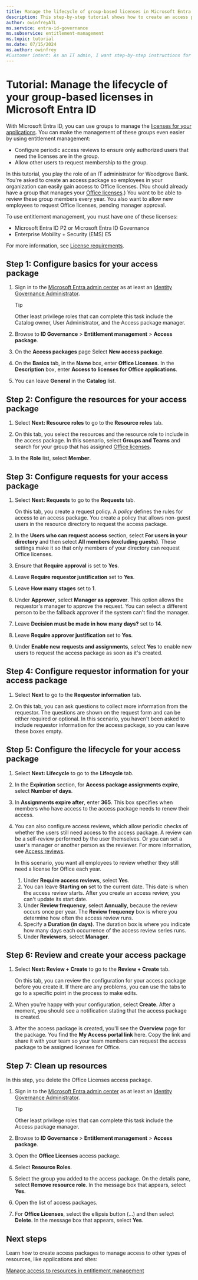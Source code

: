 ```yaml
---
title: Manage the lifecycle of group-based licenses in Microsoft Entra ID
description: This step-by-step tutorial shows how to create an access package for managing group-based licenses in entitlement management.
author: owinfreyATL
ms.service: entra-id-governance
ms.subservice: entitlement-management
ms.topic: tutorial
ms.date: 07/15/2024
ms.author: owinfrey
#Customer intent: As an IT admin, I want step-by-step instructions for creating an access package for managing the lifecycle of group-based licenses.
---
```

# Tutorial: Manage the lifecycle of your group-based licenses in Microsoft Entra ID

 
With Microsoft Entra ID, you can use groups to manage the [licenses for your applications](~/identity/users/licensing-groups-assign.md). You can make the management of these groups even easier by using entitlement management: 

* Configure periodic access reviews to ensure only authorized users that need the licenses are in the group. 
* Allow other users to request membership to the group.

In this tutorial, you play the role of an IT administrator for Woodgrove Bank. You're asked to create an access package so employees in your organization can easily gain access to Office licenses. (You should already have a group that manages your [Office licenses](~/identity/users/licensing-groups-assign.md).) You want to be able to review these group members every year. You also want to allow new employees to request Office licenses, pending manager approval.
 
To use entitlement management, you must have one of these licenses:

- Microsoft Entra ID P2 or Microsoft Entra ID Governance
- Enterprise Mobility + Security (EMS) E5

For more information, see [License requirements](entitlement-management-overview.md#license-requirements).

## Step 1: Configure basics for your access package

1. Sign in to the [Microsoft Entra admin center](https://entra.microsoft.com) as at least an [Identity Governance Administrator](~/identity/role-based-access-control/permissions-reference.md#identity-governance-administrator).
    > [!TIP]
    > Other least privilege roles that can complete this task include the Catalog owner, User Administrator, and the Access package manager.
1. Browse to **ID Governance** > **Entitlement management** > **Access package**.

1. On the **Access packages** page Select **New access package**.

1. On the **Basics** tab, in the **Name** box, enter **Office Licenses**. In the **Description** box, enter **Access to licenses for Office applications**.

1. You can leave **General** in the **Catalog** list.

## Step 2: Configure the resources for your access package

1. Select **Next: Resource roles** to go to the **Resource roles** tab.

1. On this tab, you select the resources and the resource role to include in the access package. In this scenario, select **Groups and Teams** and search for your group that has assigned [Office licenses](~/identity/users/licensing-groups-assign.md).

1. In the **Role** list, select **Member**.

## Step 3: Configure requests for your access package

1. Select **Next: Requests** to go to the **Requests** tab.

   On this tab, you create a request policy. A *policy* defines the rules for access to an access package. You create a policy that allows non-guest users in the resource directory to request the access package.

1. In the **Users who can request access** section, select **For users in your directory** and then select **All members (excluding guests)**. These settings make it so that only members of your directory can request Office licenses.

1. Ensure that **Require approval** is set to **Yes**.

1. Leave **Require requestor justification** set to **Yes**.

1. Leave **How many stages** set to **1**.

1. Under **Approver**, select **Manager as approver**. This option allows the requestor's manager to approve the request. You can select a different person to be the fallback approver if the system can't find the manager.

1. Leave **Decision must be made in how many days?** set to **14**.

1. Leave **Require approver justification** set to **Yes**.

1. Under **Enable new requests and assignments**, select **Yes** to enable new users to request the access package as soon as it's created.

## Step 4: Configure requestor information for your access package

1. Select **Next** to go to the **Requestor information** tab.

1. On this tab, you can ask questions to collect more information from the requestor. The questions are shown on the request form and can be either required or optional. In this scenario, you haven't been asked to include requestor information for the access package, so you can leave these boxes empty.

## Step 5: Configure the lifecycle for your access package

1. Select **Next: Lifecycle** to go to the **Lifecycle** tab.

1. In the **Expiration** section, for **Access package assignments expire**, select **Number of days**.
	
1. In **Assignments expire after**, enter **365**. This box specifies when members who have access to the access package needs to renew their access. 

1. You can also configure access reviews, which allow periodic checks of whether the users still need access to the access package. A review can be a self-review performed by the user themselves. Or you can set a user's manager or another person as the reviewer. For more information, see [Access reviews](entitlement-management-access-reviews-create.md). 
 
    In this scenario, you want all employees to review whether they still need a license for Office each year.

    1. Under **Require access reviews**, select **Yes**.
    1. You can leave **Starting on** set to the current date. This date is when the access review starts. After you create an access review, you can't update its start date.
    1. Under **Review frequency**, select **Annually**, because the review occurs once per year. The **Review frequency** box is where you determine how often the access review runs.
    1. Specify a **Duration (in days)**. The duration box is where you indicate how many days each occurrence of the access review series runs.
    1. Under **Reviewers**, select **Manager**.

## Step 6: Review and create your access package

1. Select **Next: Review + Create** to go to the **Review + Create** tab.

   On this tab, you can review the configuration for your access package before you create it. If there are any problems, you can use the tabs to go to a specific point in the process to make edits.

1. When you're happy with your configuration, select **Create**. After a moment, you should see a notification stating that the access package is created.

1. After the access package is created, you'll see the **Overview** page for the package. You find the **My Access portal link** here. Copy the link and share it with your team so your team members can request the access package to be assigned licenses for Office.

## Step 7: Clean up resources

In this step, you delete the Office Licenses access package. 

1. Sign in to the [Microsoft Entra admin center](https://entra.microsoft.com) as at least an [Identity Governance Administrator](~/identity/role-based-access-control/permissions-reference.md#identity-governance-administrator).
    > [!TIP]
    > Other least privilege roles that can complete this task include the Access package manager.
1. Browse to **ID Governance** > **Entitlement management** > **Access package**.

1. Open the **Office Licenses** access package. 

1. Select **Resource Roles**.

1. Select the group you added to the access package. On the details pane, select **Remove resource role**. In the message box that appears, select **Yes**.

1. Open the list of access packages.

1. For **Office Licenses**, select the ellipsis button (...) and then select **Delete**. In the message box that appears, select **Yes**.

## Next steps

Learn how to create access packages to manage access to other types of resources, like applications and sites: 

[Manage access to resources in entitlement management](./entitlement-management-access-package-first.md)
